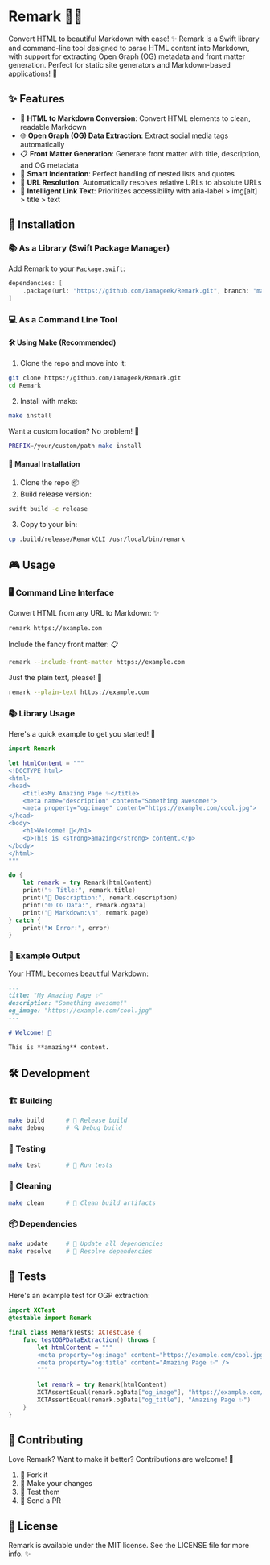 # Remark 🎨✨

Convert HTML to beautiful Markdown with ease! ✨ Remark is a Swift library and command-line tool designed to parse HTML content into Markdown, with support for extracting Open Graph (OG) metadata and front matter generation. Perfect for static site generators and Markdown-based applications! 🚀

## ✨ Features

- 📝 **HTML to Markdown Conversion**: Convert HTML elements to clean, readable Markdown
- 🌐 **Open Graph (OG) Data Extraction**: Extract social media tags automatically
- 📋 **Front Matter Generation**: Generate front matter with title, description, and OG metadata
- 🎯 **Smart Indentation**: Perfect handling of nested lists and quotes
- 🔗 **URL Resolution**: Automatically resolves relative URLs to absolute URLs
- 🎨 **Intelligent Link Text**: Prioritizes accessibility with aria-label > img[alt] > title > text

## 🚀 Installation

### 📚 As a Library (Swift Package Manager)

Add Remark to your `Package.swift`: 

```swift
dependencies: [
    .package(url: "https://github.com/1amageek/Remark.git", branch: "main")
]
```

### 💻 As a Command Line Tool

#### 🛠 Using Make (Recommended)

1. Clone the repo and move into it:
```bash
git clone https://github.com/1amageek/Remark.git
cd Remark
```

2. Install with make:
```bash
make install
```

Want a custom location? No problem! 🎯
```bash
PREFIX=/your/custom/path make install
```

#### 🔧 Manual Installation

1. Clone the repo 📦
2. Build release version:
```bash
swift build -c release
```
3. Copy to your bin:
```bash
cp .build/release/RemarkCLI /usr/local/bin/remark
```

## 🎮 Usage

### 🖥 Command Line Interface

Convert HTML from any URL to Markdown: ✨
```bash
remark https://example.com
```

Include the fancy front matter: 📋
```bash
remark --include-front-matter https://example.com
```

Just the plain text, please! 📝
```bash
remark --plain-text https://example.com
```

### 📚 Library Usage

Here's a quick example to get you started! 🚀

```swift
import Remark

let htmlContent = """
<!DOCTYPE html>
<html>
<head>
    <title>My Amazing Page ✨</title>
    <meta name="description" content="Something awesome!">
    <meta property="og:image" content="https://example.com/cool.jpg">
</head>
<body>
    <h1>Welcome! 🎉</h1>
    <p>This is <strong>amazing</strong> content.</p>
</body>
</html>
"""

do {
    let remark = try Remark(htmlContent)
    print("✨ Title:", remark.title)
    print("📝 Description:", remark.description)
    print("🌐 OG Data:", remark.ogData)
    print("📄 Markdown:\n", remark.page)
} catch {
    print("❌ Error:", error)
}
```

### 🎨 Example Output

Your HTML becomes beautiful Markdown:

```markdown
---
title: "My Amazing Page ✨"
description: "Something awesome!"
og_image: "https://example.com/cool.jpg"
---

# Welcome! 🎉

This is **amazing** content.
```

## 🛠 Development

### 🏗 Building

```bash
make build      # 🚀 Release build
make debug      # 🔍 Debug build
```

### 🧪 Testing

```bash
make test       # 🎯 Run tests
```

### 🧹 Cleaning

```bash
make clean      # 🧹 Clean build artifacts
```

### 📦 Dependencies

```bash
make update     # 🔄 Update all dependencies
make resolve    # 🎯 Resolve dependencies
```

## 🧪 Tests

Here's an example test for OGP extraction:

```swift
import XCTest
@testable import Remark

final class RemarkTests: XCTestCase {
    func testOGPDataExtraction() throws {
        let htmlContent = """
        <meta property="og:image" content="https://example.com/cool.jpg" />
        <meta property="og:title" content="Amazing Page ✨" />
        """
        
        let remark = try Remark(htmlContent)
        XCTAssertEqual(remark.ogData["og_image"], "https://example.com/cool.jpg")
        XCTAssertEqual(remark.ogData["og_title"], "Amazing Page ✨")
    }
}
```

## 🌟 Contributing

Love Remark? Want to make it better? Contributions are welcome! 🎉

1. 🍴 Fork it
2. 🔨 Make your changes
3. 🧪 Test them
4. 🎯 Send a PR

## 📝 License

Remark is available under the MIT license. See the LICENSE file for more info. ✨
